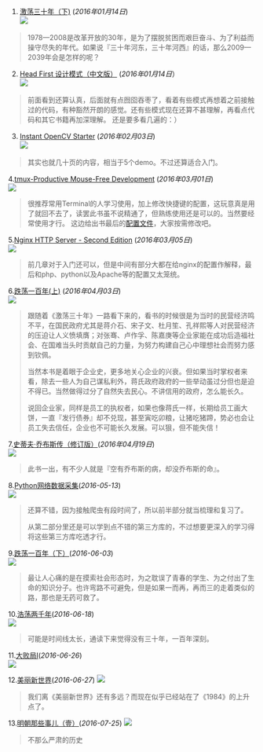 1. [激荡三十年（下)](http://book.douban.com/subject/2380307/) (*2016年01月14日*)  
![](http://img3.douban.com/lpic/s2879952.jpg)
> 1978—2008是改革开放的30年，是为了摆脱贫困而艰巨奋斗、为了利益而操守尽失的年代。如果说『三十年河东，三十年河西』的话，那么2009—2039年会是怎样的呢？

2. [Head First 设计模式（中文版）](http://book.douban.com/subject/2243615/) (*2016年01月14日*）  
![](http://img3.doubanio.com/lpic/s2686916.jpg)
>前面看到还算认真，后面就有点囫囵吞枣了，看着有些模式再想着之前接触过的代码，有种豁然开朗的感觉。还有些模式现在还算不甚理解，再看点代码和其它书籍再加深理解。
还是要多看几遍的：）

3. [Instant OpenCV Starter](http://book.douban.com/subject/26722202/) (*2016年02月03日*)  
![](http://img3.douban.com/lpic/s28397642.jpg)
>其实也就几十页的内容，相当于5个demo。不过还算适合入门。

4.[tmux-Productive Mouse-Free Development](https://book.douban.com/subject/10541112/) (*2016年03月01日*)  
![](https://img1.doubanio.com/lpic/s8942214.jpg)
>很推荐常用Terminal的人学习使用，加上修改快捷键的配置，这玩意真是用了就回不去了，读罢此书虽不说精通了，但熟练使用还是可以的。当然要经常使用才行。
> 这边给出书最后的[配置文件](https://gist.github.com/Jiezhi/076543ff6141568c59bf)，大家按需修改吧。

5.[Nginx HTTP Server - Second Edition](https://book.douban.com/subject/25826915/) (*2016年03月05日*)  
![](https://img1.doubanio.com/lpic/s27218024.jpg)
>前几章对于入门还可以，但是中间有部分大都在给nginx的配置作解释，最后和php、python以及Apache等的配置又太笼统。

6.[跌荡一百年(上)](https://book.douban.com/subject/3313327/) (*2016年04月03日*)  
![](https://img1.doubanio.com/lpic/s3558499.jpg)
>跟随着《激荡三十年》一路看下来的，看书的时候很是为当时的民营经济鸣不平，在国民政府尤其是蒋介石、宋子文、杜月笙、孔祥熙等人对民营经济的压迫让人义愤填膺；对张骞、卢作孚、陈嘉庚等企业家能在成功后造福社会、在国难当头时贡献自己的力量，为努力构建自己心中理想社会而努力感到钦佩。
>
>当然本书是着眼于企业史，更多地关心企业的兴衰。但如果当时掌权者来看，除去一些人为自己谋私利外，蒋氏政府政府的一些举动虽过分但也是迫不得已。当然做得过分了自然失去民心。不讲信用的政府，怎么能长久。
>
>说回企业家，同样是员工的执权者，如果也像蒋氏一样，长期给员工画大饼，一直『发行债券』却不兑现，甚至寅吃卯粮，让猪吃猪蹄，势必也会让员工失去信任，企业也不可能长久发展。可以狠，但不能失信！

7.[史蒂夫·乔布斯传（修订版）](https://book.douban.com/subject/25810506/)(*2016年04月19日*)  
![](https://img3.doubanio.com/lpic/s27207923.jpg)
>此书一出，有不少人就是『空有乔布斯的病，却没乔布斯的命』。

8.[Python网络数据采集](https://book.douban.com/subject/26740503/)(*2016-05-13*)  
![](https://img1.doubanio.com/lpic/s28487599.jpg)
>还算不错，因为接触爬虫有段时间了，所以前半部分就当梳理和复习了。
>
>从第二部分里还是可以学到点不错的第三方库的，不过想要更深入的学习得将这些第三方库吃透才行。

9.[跌荡一百年（下）](https://book.douban.com/subject/4010186/)(*2016-06-03*)  
![](https://img3.doubanio.com/lpic/s8985946.jpg)
> 最让人心痛的是在摸索社会形态时，为之耽误了青春的学生、为之付出了生命的知识分子。也许弯路不可避免，但是如果一而再，再而三的走着类似的路，那也是无药可救了。

10.[浩荡两千年](https://book.douban.com/subject/6980818/)(*2016-06-18*)  
![](https://img3.doubanio.com/lpic/s7008353.jpg)
> 可能是时间线太长，通读下来觉得没有三十年，一百年深刻。

11.[大败局Ⅰ](https://book.douban.com/subject/6526032/)(*2016-06-26*)  
![](https://img3.doubanio.com/lpic/s6639656.jpg)  


12.[美丽新世界](https://book.douban.com/subject/25838937/)(*2016-06-27*)
![](https://img1.doubanio.com/lpic/s27266867.jpg)  
> 我们离《美丽新世界》还有多远？而现在似乎已经站在了《1984》的上升点了。

13.[明朝那些事儿（壹）](https://book.douban.com/subject/1873231/)(*2016-07-25*)
![](https://img3.doubanio.com/lpic/s1872653.jpg)  
> 不那么严肃的历史
